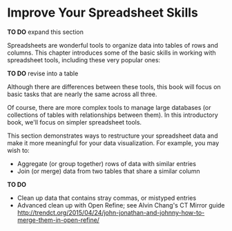 # Improve Your Spreadsheet Skills

**TO DO** expand this section

Spreadsheets are wonderful tools to organize data into tables of rows and columns. This chapter introduces some of the basic skills in working with spreadsheet tools, including these very popular ones:

**TO DO** revise into a table



Although there are differences between these tools, this book will focus on basic tasks that are nearly the same across all three.

Of course, there are more complex tools to manage large databases (or collections of tables with relationships between them). In this introductory book, we'll focus on simpler spreadsheet tools.

This section demonstrates ways to restructure your spreadsheet data and make it more meaningful for your data visualization. For example, you may wish to:

- Aggregate (or group together) rows of data with similar entries
- Join (or merge) data from two tables that share a similar column

**TO DO**
- Clean up data that contains stray commas, or mistyped entries
- Advanced clean up with Open Refine; see Alvin Chang's CT Mirror guide http://trendct.org/2015/04/24/john-jonathan-and-johnny-how-to-merge-them-in-open-refine/
